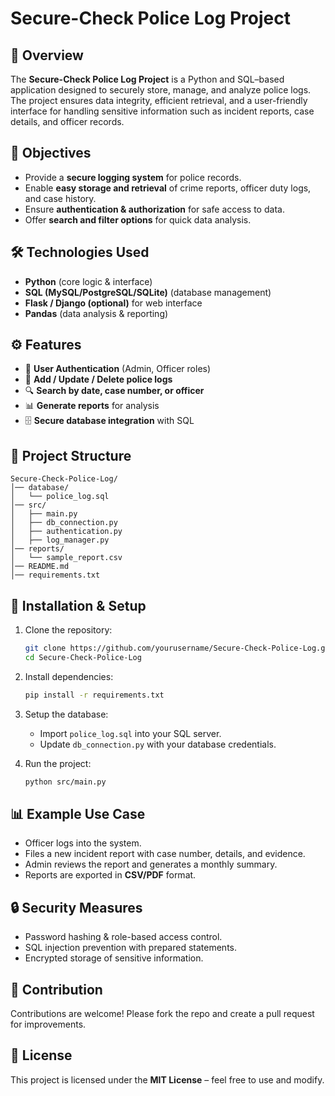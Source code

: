 # Secure-Check Police Log Project  

## 📌 Overview  
The **Secure-Check Police Log Project** is a Python and SQL–based application designed to securely store, manage, and analyze police logs. The project ensures data integrity, efficient retrieval, and a user-friendly interface for handling sensitive information such as incident reports, case details, and officer records.  

## 🎯 Objectives  
- Provide a **secure logging system** for police records.  
- Enable **easy storage and retrieval** of crime reports, officer duty logs, and case history.  
- Ensure **authentication & authorization** for safe access to data.  
- Offer **search and filter options** for quick data analysis.  

## 🛠️ Technologies Used  
- **Python** (core logic & interface)  
- **SQL (MySQL/PostgreSQL/SQLite)** (database management)  
- **Flask / Django (optional)** for web interface  
- **Pandas** (data analysis & reporting)  

## ⚙️ Features  
- 🔐 **User Authentication** (Admin, Officer roles)  
- 📝 **Add / Update / Delete police logs**  
- 🔍 **Search by date, case number, or officer**  
- 📊 **Generate reports** for analysis  
- 🗄️ **Secure database integration** with SQL  

## 📂 Project Structure  
```
Secure-Check-Police-Log/
│── database/
│   └── police_log.sql
│── src/
│   ├── main.py
│   ├── db_connection.py
│   ├── authentication.py
│   ├── log_manager.py
│── reports/
│   └── sample_report.csv
│── README.md
│── requirements.txt
```

## 🚀 Installation & Setup  
1. Clone the repository:  
   ```bash
   git clone https://github.com/yourusername/Secure-Check-Police-Log.git
   cd Secure-Check-Police-Log
   ```
2. Install dependencies:  
   ```bash
   pip install -r requirements.txt
   ```
3. Setup the database:  
   - Import `police_log.sql` into your SQL server.  
   - Update `db_connection.py` with your database credentials.  

4. Run the project:  
   ```bash
   python src/main.py
   ```

## 📊 Example Use Case  
- Officer logs into the system.  
- Files a new incident report with case number, details, and evidence.  
- Admin reviews the report and generates a monthly summary.  
- Reports are exported in **CSV/PDF** format.  

## 🔒 Security Measures  
- Password hashing & role-based access control.  
- SQL injection prevention with prepared statements.  
- Encrypted storage of sensitive information.  

## 🤝 Contribution  
Contributions are welcome! Please fork the repo and create a pull request for improvements.  

## 📜 License  
This project is licensed under the **MIT License** – feel free to use and modify.  
